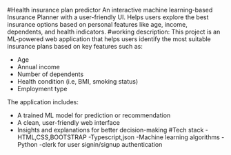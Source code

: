 #Health insurance plan predictor
An interactive machine learning-based Insurance Planner with a user-friendly UI. Helps users explore the best insurance options based on personal features like age, income, dependents, and health indicators.
#working description:
This project is an ML-powered web application that helps users identify the most suitable insurance plans based on key features such as:

- Age
- Annual income
- Number of dependents
- Health condition (i.e, BMI, smoking status)
- Employment type

The application includes:
- A trained ML model for prediction or recommendation
- A clean, user-friendly web interface
- Insights and explanations for better decision-making
#Tech stack
  -HTML,CSS,BOOTSTRAP
  -Typescript,json
  -Machine learning algorithms
  -Python
  -clerk for user signin/signup authentication
